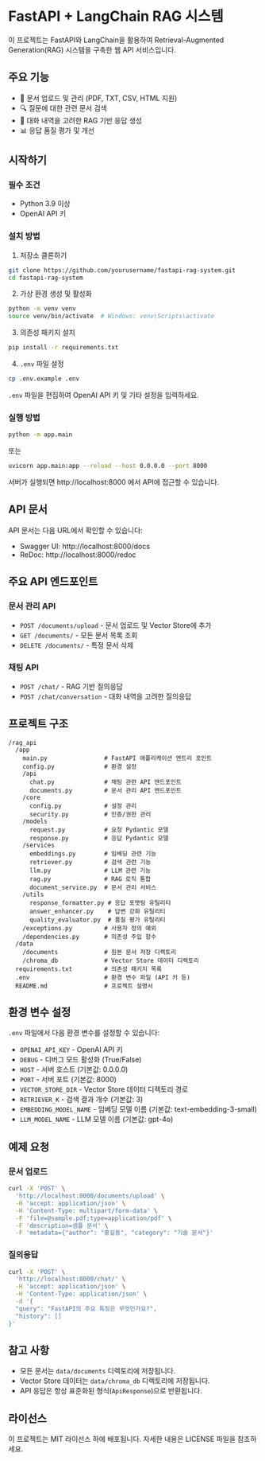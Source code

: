 # FastAPI + LangChain RAG 시스템

이 프로젝트는 FastAPI와 LangChain을 활용하여 Retrieval-Augmented Generation(RAG) 시스템을 구축한 웹 API 서비스입니다.

## 주요 기능

- 📝 문서 업로드 및 관리 (PDF, TXT, CSV, HTML 지원)
- 🔍 질문에 대한 관련 문서 검색
- 💬 대화 내역을 고려한 RAG 기반 응답 생성
- 📊 응답 품질 평가 및 개선

## 시작하기

### 필수 조건

- Python 3.9 이상
- OpenAI API 키

### 설치 방법

1. 저장소 클론하기

```bash
git clone https://github.com/yourusername/fastapi-rag-system.git
cd fastapi-rag-system
```

2. 가상 환경 생성 및 활성화

```bash
python -m venv venv
source venv/bin/activate  # Windows: venv\Scripts\activate
```

3. 의존성 패키지 설치

```bash
pip install -r requirements.txt
```

4. `.env` 파일 설정

```bash
cp .env.example .env
```

`.env` 파일을 편집하여 OpenAI API 키 및 기타 설정을 입력하세요.

### 실행 방법

```bash
python -m app.main
```

또는

```bash
uvicorn app.main:app --reload --host 0.0.0.0 --port 8000
```

서버가 실행되면 http://localhost:8000 에서 API에 접근할 수 있습니다.

## API 문서

API 문서는 다음 URL에서 확인할 수 있습니다:

- Swagger UI: http://localhost:8000/docs
- ReDoc: http://localhost:8000/redoc

## 주요 API 엔드포인트

### 문서 관리 API

- `POST /documents/upload` - 문서 업로드 및 Vector Store에 추가
- `GET /documents/` - 모든 문서 목록 조회
- `DELETE /documents/` - 특정 문서 삭제

### 채팅 API

- `POST /chat/` - RAG 기반 질의응답
- `POST /chat/conversation` - 대화 내역을 고려한 질의응답

## 프로젝트 구조

```
/rag_api
  /app
    main.py                # FastAPI 애플리케이션 엔트리 포인트
    config.py              # 환경 설정
    /api
      chat.py              # 채팅 관련 API 엔드포인트
      documents.py         # 문서 관리 API 엔드포인트
    /core
      config.py            # 설정 관리
      security.py          # 인증/권한 관리
    /models
      request.py           # 요청 Pydantic 모델
      response.py          # 응답 Pydantic 모델
    /services
      embeddings.py        # 임베딩 관련 기능
      retriever.py         # 검색 관련 기능
      llm.py               # LLM 관련 기능
      rag.py               # RAG 로직 통합
      document_service.py  # 문서 관리 서비스
    /utils
      response_formatter.py # 응답 포맷팅 유틸리티
      answer_enhancer.py    # 답변 강화 유틸리티
      quality_evaluator.py  # 품질 평가 유틸리티
    /exceptions.py         # 사용자 정의 예외
    /dependencies.py       # 의존성 주입 함수
  /data
    /documents             # 원본 문서 저장 디렉토리
    /chroma_db             # Vector Store 데이터 디렉토리
  requirements.txt         # 의존성 패키지 목록
  .env                     # 환경 변수 파일 (API 키 등)
  README.md                # 프로젝트 설명서
```

## 환경 변수 설정

`.env` 파일에서 다음 환경 변수를 설정할 수 있습니다:

- `OPENAI_API_KEY` - OpenAI API 키
- `DEBUG` - 디버그 모드 활성화 (True/False)
- `HOST` - 서버 호스트 (기본값: 0.0.0.0)
- `PORT` - 서버 포트 (기본값: 8000)
- `VECTOR_STORE_DIR` - Vector Store 데이터 디렉토리 경로
- `RETRIEVER_K` - 검색 결과 개수 (기본값: 3)
- `EMBEDDING_MODEL_NAME` - 임베딩 모델 이름 (기본값: text-embedding-3-small)
- `LLM_MODEL_NAME` - LLM 모델 이름 (기본값: gpt-4o)

## 예제 요청

### 문서 업로드

```bash
curl -X 'POST' \
  'http://localhost:8000/documents/upload' \
  -H 'accept: application/json' \
  -H 'Content-Type: multipart/form-data' \
  -F 'file=@sample.pdf;type=application/pdf' \
  -F 'description=샘플 문서' \
  -F 'metadata={"author": "홍길동", "category": "기술 문서"}'
```

### 질의응답

```bash
curl -X 'POST' \
  'http://localhost:8000/chat/' \
  -H 'accept: application/json' \
  -H 'Content-Type: application/json' \
  -d '{
  "query": "FastAPI의 주요 특징은 무엇인가요?",
  "history": []
}'
```

## 참고 사항

- 모든 문서는 `data/documents` 디렉토리에 저장됩니다.
- Vector Store 데이터는 `data/chroma_db` 디렉토리에 저장됩니다.
- API 응답은 항상 표준화된 형식(`ApiResponse`)으로 반환됩니다.

## 라이선스

이 프로젝트는 MIT 라이선스 하에 배포됩니다. 자세한 내용은 LICENSE 파일을 참조하세요.